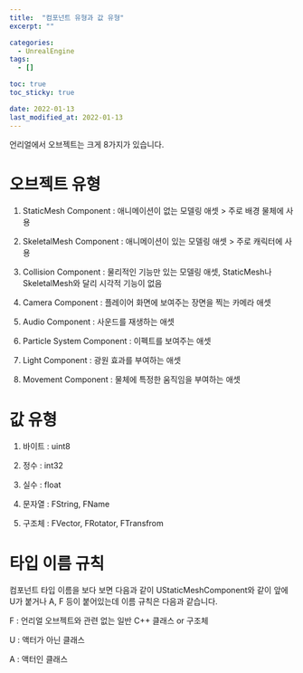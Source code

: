 ```yaml
---
title:  "컴포넌트 유형과 값 유형"
excerpt: ""

categories:
  - UnrealEngine
tags:
  - []

toc: true
toc_sticky: true

date: 2022-01-13
last_modified_at: 2022-01-13
---
```



언리얼에서 오브젝트는 크게 8가지가 있습니다.

# 오브젝트 유형

1. StaticMesh Component : 애니메이션이 없는 모델링 애셋 > 주로 배경 물체에 사용

2. SkeletalMesh Component : 애니메이션이 있는 모델링 애셋 > 주로 캐릭터에 사용

3. Collision Component : 물리적인 기능만 있는 모델링 애셋, StaticMesh나 SkeletalMesh와 달리 시각적 기능이 없음

4. Camera Component : 플레이어 화면에 보여주는 장면을 찍는 카메라 애셋

5. Audio Component : 사운드를 재생하는 애셋

6. Particle System Component : 이펙트를 보여주는 애셋

7. Light Component : 광원 효과를 부여하는 애셋

8. Movement Component : 물체에 특정한 움직임을 부여하는 애셋

# 값 유형

1. 바이트 : uint8

2. 정수 : int32

3. 실수 : float

4. 문자열 : FString, FName

5. 구조체 : FVector, FRotator, FTransfrom

# 타입 이름 규칙

컴포넌트 타입 이름을 보다 보면 다음과 같이 UStaticMeshComponent와 같이 앞에 U가 붙거나 A, F 등이 붙어있는데 이름 규칙은 다음과 같습니다.

F : 언리얼 오브젝트와 관련 없는 일반 C++ 클래스 or 구조체

U : 액터가 아닌 클래스

A : 액터인 클래스